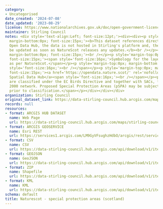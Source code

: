 ```yaml
---
category:
- Uncategorised
date_created: '2024-07-08'
date_updated: '2023-08-29'
license: https://www.nationalarchives.gov.uk/doc/open-government-licence/version/3/
maintainer: Stirling Council
notes: <div style='text-align:Left; font-size:12pt;'><div><div><p style='margin-top:0px;
  margin-bottom:0px; font-size:15px;'><b>This dataset references directly NatureScot's
  Open Data Hub, the data is not hosted in Stirling's platform and, therefore, will
  be updated as soon as NatureScot releases any updates.</b><br /></p><p style='margin-top:0px;
  margin-bottom:0px; font-size:15px;'><br /></p><p style='margin-top:0px; margin-bottom:0px;
  font-size:15px;'><span style='font-size:16px;'>Symbology for the layers published
  as per NatureScot.</span></p><p style='margin-top:0px; margin-bottom:0px; font-size:15px;'><span
  style='font-size:16px;'><br /></span></p><p style='margin-top:0px; margin-bottom:0px;
  font-size:15px;'><a href='https://opendata.nature.scot/' rel='nofollow ugc'>NatureScot
  Spatial Data Hub</a><span style='font-size:16px;'><br /></span></p><p><span>SPAs
  are classified under the EC Birds Directive and together with SACs, form the Natura
  2000 network. Proposed Special Protection Areas (pSPA) may be subject to change
  prior to classification.</span></p></div></div></div>
organization: Stirling Council
original_dataset_link: https://data-stirling-council.hub.arcgis.com/maps/stirling-council::naturescot-special-protection-areas-scotland
records: null
resources:
- format: ARCGIS HUB DATASET
  name: Web Page
  url: https://data-stirling-council.hub.arcgis.com/maps/stirling-council::naturescot-special-protection-areas-scotland
- format: ARCGIS GEOSERVICE
  name: Esri REST
  url: https://services1.arcgis.com/LM9GyVFsughzHdbO/arcgis/rest/services/Special_Protection_Areas/FeatureServer/0
- format: CSV
  name: CSV
  url: https://data-stirling-council.hub.arcgis.com/api/download/v1/items/426364b0ee9f49e9a9f98233f020fabf/csv?layers=0
- format: GEOJSON
  name: GeoJSON
  url: https://data-stirling-council.hub.arcgis.com/api/download/v1/items/426364b0ee9f49e9a9f98233f020fabf/geojson?layers=0
- format: ZIP
  name: Shapefile
  url: https://data-stirling-council.hub.arcgis.com/api/download/v1/items/426364b0ee9f49e9a9f98233f020fabf/shapefile?layers=0
- format: KML
  name: KML
  url: https://data-stirling-council.hub.arcgis.com/api/download/v1/items/426364b0ee9f49e9a9f98233f020fabf/kml?layers=0
schema: default
title: Naturescot - special protection areas (scotland)
---
```

